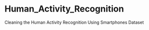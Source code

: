 Human_Activity_Recognition
==========================

Cleaning the Human Activity Recognition Using Smartphones Dataset
